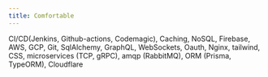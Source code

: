 ```yaml
---
title: Comfortable
---
```


CI/CD(Jenkins, Github-actions, Codemagic), Caching, NoSQL, Firebase, AWS, GCP, Git, SqlAlchemy, GraphQL, WebSockets, Oauth, Nginx,
tailwind, CSS, microservices (TCP, gRPC), amqp (RabbitMQ), ORM (Prisma, TypeORM), Cloudflare
